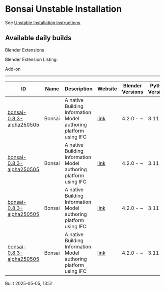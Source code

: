 # Bonsai Unstable Installation

See [Unstable Installation instructions](https://docs.bonsaibim.org/guides/development/installation.html#unstable-installation).

## Available daily builds

Blender Extensions


Blender Extension Listing:

Add-on

---

| ID | Name | Description | Website | Blender Versions | Python Versions | Platforms | Size |
| --- | --- | --- | --- | --- | --- | --- | --- |
| [bonsai-0.8.3-alpha250505](https://github.com/IfcOpenShell/IfcOpenShell/releases/download/bonsai-0.8.3-alpha2505051347/bonsai_py311-0.8.3-alpha250505-macos-x64.zip?repository=https://raw.githubusercontent.com/IfcOpenShell/bonsai_unstable_repo/main/index.json&blender_version_min=4.2.0&platforms=macos-x64&python_versions=3.11) | Bonsai | A native Building Information Model authoring platform using IFC | [link](https://bonsaibim.org/) | 4.2.0 - ~ | 3.11 | macos-x64 | 101.4MB |
| [bonsai-0.8.3-alpha250505](https://github.com/IfcOpenShell/IfcOpenShell/releases/download/bonsai-0.8.3-alpha2505051347/bonsai_py311-0.8.3-alpha250505-windows-x64.zip?repository=https://raw.githubusercontent.com/IfcOpenShell/bonsai_unstable_repo/main/index.json&blender_version_min=4.2.0&platforms=windows-x64&python_versions=3.11) | Bonsai | A native Building Information Model authoring platform using IFC | [link](https://bonsaibim.org/) | 4.2.0 - ~ | 3.11 | windows-x64 | 83.2MB |
| [bonsai-0.8.3-alpha250505](https://github.com/IfcOpenShell/IfcOpenShell/releases/download/bonsai-0.8.3-alpha2505051347/bonsai_py311-0.8.3-alpha250505-macos-arm64.zip?repository=https://raw.githubusercontent.com/IfcOpenShell/bonsai_unstable_repo/main/index.json&blender_version_min=4.2.0&platforms=macos-arm64&python_versions=3.11) | Bonsai | A native Building Information Model authoring platform using IFC | [link](https://bonsaibim.org/) | 4.2.0 - ~ | 3.11 | macos-arm64 | 102.9MB |
| [bonsai-0.8.3-alpha250505](https://github.com/IfcOpenShell/IfcOpenShell/releases/download/bonsai-0.8.3-alpha2505051347/bonsai_py311-0.8.3-alpha250505-linux-x64.zip?repository=https://raw.githubusercontent.com/IfcOpenShell/bonsai_unstable_repo/main/index.json&blender_version_min=4.2.0&platforms=linux-x64&python_versions=3.11) | Bonsai | A native Building Information Model authoring platform using IFC | [link](https://bonsaibim.org/) | 4.2.0 - ~ | 3.11 | linux-x64 | 109.3MB |

Built 2025-05-05, 13:51